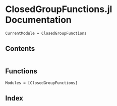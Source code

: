 # ClosedGroupFunctions.jl Documentation

```@meta
CurrentModule = ClosedGroupFunctions
```
## Contents
```@contents
```

## Functions
```@autodocs
Modules = [ClosedGroupFunctions]
```

## Index
```@index
```